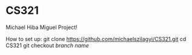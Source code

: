 # CS321
Michael
Hiba
Miguel
Project!

How to set up:
git clone https://github.com/michaelszilagyi/CS321.git
cd CS321
git checkout *branch name*

